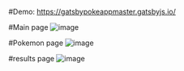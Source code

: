 #Demo:
https://gatsbypokeappmaster.gatsbyjs.io/

#Main page
![image](https://user-images.githubusercontent.com/65067847/224187867-190a768e-4d16-403f-b0d0-5105856838be.png)

#Pokemon page
![image](https://user-images.githubusercontent.com/65067847/224187950-005bb9da-85f6-4dfc-b3a6-eab7d379f502.png)

#results page
![image](https://user-images.githubusercontent.com/65067847/224188037-30229704-bdbd-4b53-9b5f-3f177146d320.png)


